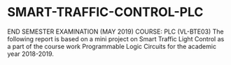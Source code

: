 # SMART-TRAFFIC-CONTROL-PLC
END SEMESTER EXAMINATION (MAY 2019)
COURSE: PLC (VL-BTE03)
The following report is based on a mini project on Smart Traffic Light Control as a part of the course work Programmable Logic Circuits for the academic year 2018-2019.
